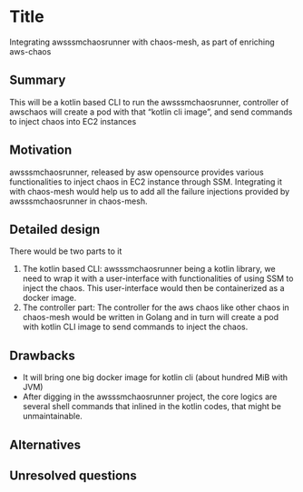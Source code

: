 # Title
Integrating awsssmchaosrunner with chaos-mesh, as part of enriching aws-chaos
## Summary

This will be a kotlin based CLI to run the awsssmchaosrunner, controller of awschaos will create a pod with that “kotlin cli image”, and send commands to inject chaos into EC2 instances

## Motivation
awsssmchaosrunner, released by asw opensource provides various functionalities to inject chaos in EC2 instance through SSM.
Integrating it with chaos-mesh would help us to add all the failure injections provided by awsssmchaosrunner in chaos-mesh.

## Detailed design
There would be two parts to it
1. The kotlin based CLI: awsssmchaosrunner being a kotlin library, we need to wrap it with a user-interface with functionalities of using SSM to inject the chaos. This user-interface would then be containerized as a docker image.
2. The controller part: The controller for the aws chaos like other chaos in chaos-mesh would be written in Golang and in turn will create a pod with kotlin CLI image to send commands to inject the chaos. 

## Drawbacks
- It will bring one big docker image for kotlin cli (about hundred MiB with JVM)
- After digging in the awsssmchaosrunner project, the core logics are several shell commands that inlined in the kotlin codes, that might be unmaintainable.


## Alternatives


## Unresolved questions
